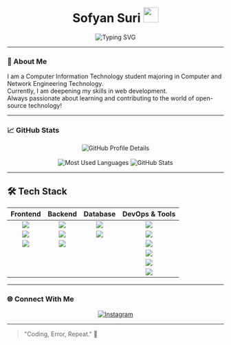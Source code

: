 <h1 align="center">
  Sofyan Suri <img src="https://media.giphy.com/media/hvRJCLFzcasrR4ia7z/giphy.gif" width="35px">
</h1>

<p align="center">
  <img src="https://readme-typing-svg.herokuapp.com?color=00F7FF&size=24&center=true&vCenter=true&multiline=true&duration=2500&pause=800&deleteSpeed=0&repeat=false&height=100&lines=Welcome+to+my+GitHub!;Web+Dev+Enthusiast;Open+Source+Contributor" alt="Typing SVG" />
</p>

---

### 🚀 About Me
I am a Computer Information Technology student majoring in Computer and Network Engineering Technology.  
Currently, I am deepening my skills in web development.  
Always passionate about learning and contributing to the world of open-source technology!

---

### 📈 GitHub Stats

<div align="center">

<img src="https://github-profile-summary-cards.vercel.app/api/cards/profile-details?username=SofyanSuri&theme=tokyonight" alt="GitHub Profile Details"/>
<br/><br/>
<img src="https://github-profile-summary-cards.vercel.app/api/cards/repos-per-language?username=SofyanSuri&theme=tokyonight" alt="Most Used Languages"/>
<img src="https://github-profile-summary-cards.vercel.app/api/cards/stats?username=SofyanSuri&theme=tokyonight" alt="GitHub Stats"/>

</div>

---

## 🛠️ Tech Stack

<div align="center">

| Frontend | Backend | Database | DevOps & Tools |
|:--------:|:-------:|:--------:|:--------------:|
| <img src="https://img.shields.io/badge/HTML5-E34F26?style=for-the-badge&logo=html5&logoColor=white"/> | <img src="https://img.shields.io/badge/PHP-777BB4?style=for-the-badge&logo=php&logoColor=white"/> | <img src="https://img.shields.io/badge/MySQL-005C84?style=for-the-badge&logo=mysql&logoColor=white"/> | <img src="https://img.shields.io/badge/Docker-2496ED?style=for-the-badge&logo=docker&logoColor=white"/> |
| <img src="https://img.shields.io/badge/CSS3-1572B6?style=for-the-badge&logo=css3&logoColor=white"/> | <img src="https://img.shields.io/badge/Laravel-FF2D20?style=for-the-badge&logo=laravel&logoColor=white"/> | <img src="https://img.shields.io/badge/PostgreSQL-4169E1?style=for-the-badge&logo=postgresql&logoColor=white"/> | <img src="https://img.shields.io/badge/Nginx-269539?style=for-the-badge&logo=nginx&logoColor=white"/> |
| <img src="https://img.shields.io/badge/JavaScript-F7DF1E?style=for-the-badge&logo=javascript&logoColor=black"/> | <img src="https://img.shields.io/badge/Node.js-339933?style=for-the-badge&logo=nodedotjs&logoColor=white"/> |  | <img src="https://img.shields.io/badge/Grafana-F46800?style=for-the-badge&logo=grafana&logoColor=white"/> |
|  |  |  | <img src="https://img.shields.io/badge/Prometheus-E6522C?style=for-the-badge&logo=prometheus&logoColor=white"/> |
|  |  |  | <img src="https://img.shields.io/badge/GitHub-181717?style=for-the-badge&logo=github&logoColor=white"/> |
|  |  |  | <img src="https://img.shields.io/badge/VS%20Code-007ACC?style=for-the-badge&logo=visualstudiocode&logoColor=white"/> |

</div>

---

### 🌐 Connect With Me

<div align="center">

[![Instagram](https://img.shields.io/badge/Instagram-E4405F?logo=instagram&logoColor=white)](https://instagram.com/sfnsrr)

</div>

---

> "Coding, Error, Repeat." 🚀
